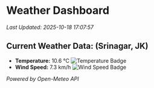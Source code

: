 
# Weather Dashboard

_Last Updated: 2025-10-18 17:07:57_

## Current Weather Data: (Srinagar, JK)
- **Temperature:** 10.6 °C ![Temperature Badge](https://img.shields.io/badge/Temperature-Low%20Temp-blue)
- **Wind Speed:** 7.3 km/h ![Wind Speed Badge](https://img.shields.io/badge/Wind%20Speed-Light%20Wind-blue)

*Powered by Open-Meteo API*
